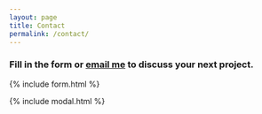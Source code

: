 ```yaml
---
layout: page
title: Contact
permalink: /contact/
---
```




### Fill in the form or [email me](mailto:{{site.email}}) to discuss your next project.

{% include form.html %}

{% include modal.html %}


<!--
<br>School of Life Science
-->

<!--
<p> <i>Mailing address: </i>
<br> Seattle, WA 


<p>{% if site.email %}
<a href="mailto:{{site.email}}"><i class="fa fa-envelope-o"></i> {{site.email}}</a>
{% endif %}


-->


